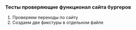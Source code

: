 ### Тесты проверяющие функционал сайта бургеров
1. Проверяем переходы по сайту
2. Создаем две фикстуры в отдельном файле
